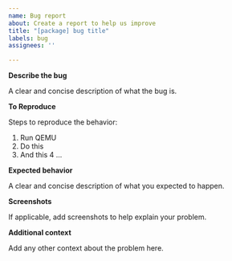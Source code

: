 ```yaml
---
name: Bug report
about: Create a report to help us improve
title: "[package] bug title"
labels: bug
assignees: ''

---
```


**Describe the bug**

A clear and concise description of what the bug is.

**To Reproduce**

Steps to reproduce the behavior:

1. Run QEMU
2. Do this
3. And this
4 ...

**Expected behavior**

A clear and concise description of what you expected to happen.

**Screenshots**

If applicable, add screenshots to help explain your problem.

**Additional context**

Add any other context about the problem here.
